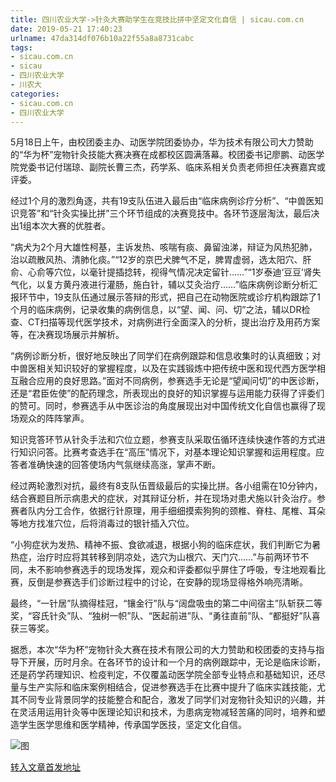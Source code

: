 ```yaml
---
title: 四川农业大学->针灸大赛助学生在竞技比拼中坚定文化自信 | sicau.com.cn
date: 2019-05-21 17:40:23
urlname: 47da314df076b10a22f55a8a8731cabc
tags: 
- sicau.com.cn
- sicau
- 四川农业大学
- 川农大
categories:
- sicau.com.cn
- 四川农业大学
---
```



5月18日上午，由校团委主办、动医学院团委协办，华为技术有限公司大力赞助的“华为杯”宠物针灸技能大赛决赛在成都校区圆满落幕。校团委书记廖鹏、动医学院党委书记付瑞琼、副院长曹三杰，药学系、临床系相关负责老师担任决赛嘉宾或评委。

经过1个月的激烈角逐，共有19支队伍进入最后由“临床病例诊疗分析”、“中兽医知识竞答”和“针灸实操比拼”三个环节组成的决赛竞技中。各环节逐层淘汰，最后决出1组本次大赛的优胜者。

“病犬为2个月大雄性柯基，主诉发热、咳喘有痰、鼻留浊涕，辩证为风热犯肺，治以疏散风热、清肺化痰。”“12岁的京巴犬脾气不足，脾胃虚弱，选太阳穴、肝俞、心俞等穴位，以毫针提插捻转，视得气情况决定留针……”“1岁泰迪‘豆豆’肾失气化，以复方黄丹液进行灌肠，施白针，辅以艾灸治疗……”临床病例诊断分析汇报环节中，19支队伍通过展示答辩的形式，把自己在动物医院或诊疗机构跟踪了1个月的临床病例，记录收集的病例信息，以“望、闻、问、切”之法，辅以DR检查、CT扫描等现代医学技术，对病例进行全面深入的分析，提出治疗及用药方案等，在决赛现场展示并解析。

“病例诊断分析，很好地反映出了同学们在病例跟踪和信息收集时的认真细致；对中兽医相关知识较好的掌握程度，以及在实践锻炼中把传统中医和现代西方医学相互融合应用的良好思路。”面对不同病例，参赛选手无论是“望闻问切”的中医诊断，还是“君臣佐使”的配药理念，所表现出的良好的知识掌握与运用能力获得了评委们的赞可。同时，参赛选手从中医诊治的角度展现出对中国传统文化自信也赢得了现场观众的阵阵掌声。

知识竞答环节从针灸手法和穴位立题，参赛支队采取伍循环连续快速作答的方式进行知识问答。比赛考查选手在“高压”情况下，对基本理论知识掌握和运用程度。应答者准确快速的回答使场内气氛继续高涨，掌声不断。

经过两轮激烈对抗，最终有8支队伍晋级最后的实操比拼。各小组需在10分钟内，结合赛题目所示病患犬的症状，对其辩证分析，并在现场对患犬施以针灸治疗。参赛者队内分工合作，依据行针原理，用手细细摸索狗狗的颈椎、脊柱、尾椎、耳朵等地方找准穴位，后将消毒过的银针插入穴位。

“小狗症状为发热、精神不振、食欲减退，根据小狗的临床症状，我们判断它为暑热症，治疗时应将其转移到阴凉处，选穴为山根穴、天门穴……”与前两环节不同，未不影响参赛选手的现场发挥，观众和评委都似乎屏住了呼吸，专注地观看比赛，反倒是参赛选手们诊断过程中的讨论，在安静的现场显得格外响亮清晰。

最终，“一针居”队摘得桂冠，“镶金行”队与“阔盘吸虫的第二中间宿主”队斩获二等奖，“容氏针灸”队、“独树一帜”队、“医起前进”队、“勇往直前”队、“都挺好”队喜获三等奖。

据悉，本次“华为杯”宠物针灸大赛在技术有限公司的大力赞助和校团委的支持与指导下开展，历时月余。在各环节的设计和一个月的病例跟踪中，无论是临床诊断，还是药学药理知识、检疫判定，不仅覆盖动医学院全部专业特点和基础知识，还尽量与生产实际和临床案例相结合，促进参赛选手在比赛中提升了临床实践技能，尤其不同专业背景同学的技能整合和配合，激发了同学们对宠物针灸知识的兴趣，并在灵活用运用针灸等中医理论知识和技术，为患病宠物减轻苦痛的同时，培养和塑造学生医学思维和医学精神，传承国学医技，坚定文化自信。



![图](https://news.sicau.edu.cn/__local/F/96/77/F62BCA8B1B61BD8F2E61E07F62E_0DDF7FA5_12BE9.jpg)

[转入文章首发地址](https://news.sicau.edu.cn/info/1078/51625.htm)